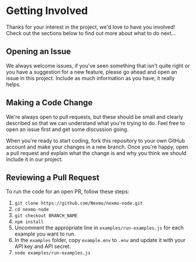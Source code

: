 # Getting Involved

Thanks for your interest in the project, we'd love to have you involved! Check out the sections below to find out more about what to do next...

## Opening an Issue

We always welcome issues, if you've seen something that isn't quite right or you have a suggestion for a new feature, please go ahead and open an issue in this project. Include as much information as you have, it really helps.

## Making a Code Change

We're always open to pull requests, but these should be small and clearly described so that we can understand what you're trying to do. Feel free to open an issue first and get some discussion going.

When you're ready to start coding, fork this repository to your own GitHub account and make your changes in a new branch. Once you're happy, open a pull request and explain what the change is and why you think we should include it in our project.

## Reviewing a Pull Request

To run the code for an open PR, follow these steps:

1. `git clone https://github.com/Nexmo/nexmo-node.git`
2. `cd nexmo-node`
3. `git checkout BRANCH_NAME`
4. `npm install`
5. Uncomment the appropriate line in `examples/run-examples.js` for each example you want to run.
6. In the `examples` folder, copy `example.env` to `.env` and update it with your API key and API secret.
7. `node examples/run-examples.js`
